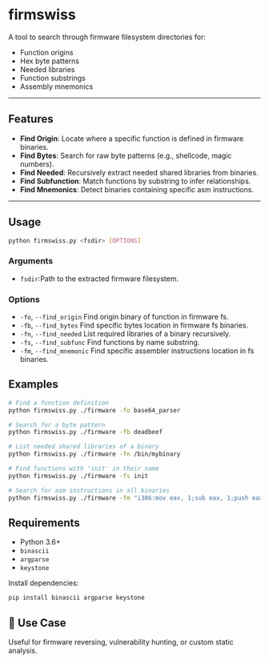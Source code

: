 # firmswiss

A tool to search through firmware filesystem directories for:

- Function origins
- Hex byte patterns
- Needed libraries
- Function substrings
- Assembly mnemonics

---

## Features

- **Find Origin**: Locate where a specific function is defined in firmware binaries.
- **Find Bytes**: Search for raw byte patterns (e.g., shellcode, magic numbers).
- **Find Needed**: Recursively extract needed shared libraries from binaries.
- **Find Subfunction**: Match functions by substring to infer relationships.
- **Find Mnemonics**: Detect binaries containing specific asm instructions.

---

## Usage

```bash
python firmswiss.py <fsdir> [OPTIONS]
```

### Arguments
* `fsdir`:Path to the extracted firmware filesystem.

### Options

* `-fo`, `--find_origin`	Find origin binary of function in firmware fs.
* `-fb`, `--find_bytes` 	Find specific bytes location in firmware fs binaries.
* `-fn`, `--find_needed` 	List required libraries of a binary recursively.
* `-fs`, `--find_subfunc`	Find functions by name substring.
* `-fm`, `--find_mnemonic`	Find specific assembler instructions location in fs binaries.


## Examples

```bash
# Find a function definition
python firmswiss.py ./firmware -fo base64_parser

# Search for a byte pattern
python firmswiss.py ./firmware -fb deadbeef

# List needed shared libraries of a binary
python firmswiss.py ./firmware -fn /bin/mybinary

# Find functions with 'init' in their name
python firmswiss.py ./firmware -fs init

# Search for asm instructions in all binaries
python firmswiss.py ./firmware -fm "i386:mov eax, 1;sub eax, 1;push eax"
```

## Requirements

- Python 3.6+
- `binascii`
- `argparse`
- `keystone`

Install dependencies:
```bash
pip install binascii argparse keystone
```

## 📁 Use Case

Useful for firmware reversing, vulnerability hunting, or custom static analysis.

